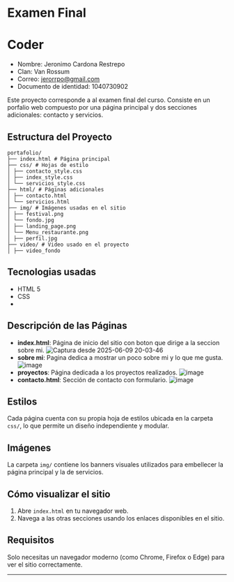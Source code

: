 # Examen Final
# Coder
- Nombre: Jeronimo Cardona Restrepo
- Clan: Van Rossum
- Correo: jerorrpo@gmail.com
- Documento de identidad: 1040730902

Este proyecto corresponde a al examen final del curso. Consiste en un porfalio web compuesto por una página principal y dos secciones adicionales: contacto y servicios.

## Estructura del Proyecto

    portafolio/
    ├── index.html # Página principal
    ├── css/ # Hojas de estilo
    │ ├── contacto_style.css
    │ ├── index_style.css
    │ └── servicios_style.css
    ├── html/ # Páginas adicionales
    │ ├── contacto.html
    │ └── servicios.html
    ├── img/ # Imágenes usadas en el sitio
    │ ├── festival.png
    │ └── fondo.jpg
    │ ├── landing_page.png
    │ └── Menu_restaurante.png
    │ ├── perfil.jpg
    ├── video/ # Video usado en el proyecto
    │ ├── video_fondo
    
## Tecnologias usadas
- HTML 5
- CSS
- 
## Descripción de las Páginas

- **index.html**: Página de inicio del sitio con boton que dirige a la seccion sobre mi.
      ![Captura desde 2025-06-09 20-03-46](https://github.com/user-attachments/assets/28bc08b8-823c-47b5-aa7d-7e13a4ca0d12)
- **sobre mi**: Pagina dedica a mostrar un poco sobre mi y lo que me gusta.
      ![image](https://github.com/user-attachments/assets/e9cdc829-0251-49bd-a96d-f4c612601b18)
- **proyectos**: Página dedicada a los proyectos realizados.
      ![image](https://github.com/user-attachments/assets/4aa9bd89-1258-4b8e-8d87-8ce2b4fd1d26)
- **contacto.html**: Sección de contacto con formulario.
      ![image](https://github.com/user-attachments/assets/1b23794a-177c-4992-b3cc-5d7d56f54b0c)



## Estilos

Cada página cuenta con su propia hoja de estilos ubicada en la carpeta `css/`, lo que permite un diseño independiente y modular.

## Imágenes

La carpeta `img/` contiene los banners visuales utilizados para embellecer la página principal y la de servicios.

## Cómo visualizar el sitio

1. Abre `index.html` en tu navegador web.
2. Navega a las otras secciones usando los enlaces disponibles en el sitio.

## Requisitos

Solo necesitas un navegador moderno (como Chrome, Firefox o Edge) para ver el sitio correctamente.

---

